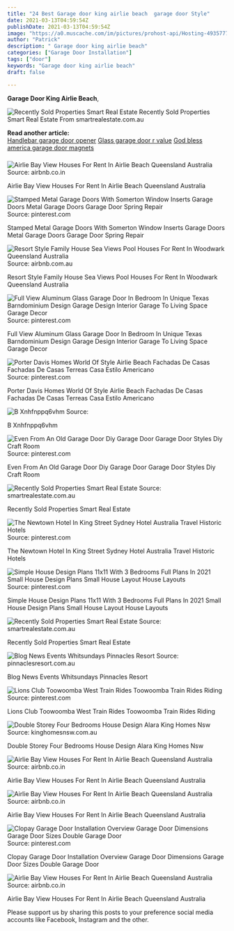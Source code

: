 ```yaml
---
title: "24 Best Garage door king airlie beach  garage door Style"
date: 2021-03-13T04:59:54Z
publishDate: 2021-03-13T04:59:54Z
image: "https://a0.muscache.com/im/pictures/prohost-api/Hosting-49357776/original/ff3cddd3-246f-44b1-929c-983bceafde09.jpeg?im_w=720"
author: "Patrick"
description: " Garage door king airlie beach"
categories: ["Garage Door Installation"]
tags: ["door"]
keywords: "Garage door king airlie beach"
draft: false

---
```

<!-- Head tag Code -->
**Garage Door King Airlie Beach**, 

![Recently Sold Properties Smart Real Estate](https://base64.eagleagent.com.au/SHpybjloSWhsQVUwQmtRODJPaC1CTndFR180PS8xMjE5eDgwMC9zbWFydC9odHRwOi8vczMtdXMtd2VzdC0yLmFtYXpvbmF3cy5jb20vZWFnbGVhZ2VudC1vcmlnL3VwbG9hZHMlMjUyRjE2MjU2MTQyMjEwNTUtOGhtYTFiNTQ2aXAtNzM5NmZjZjA0OWMyNWJmYjMxNzAyNjEzNjA5NTNjN2IlMjUyRjEwK0NsZWFyK1JpdmVyK0JsdmQlMjUyQytBc2htb3JlLVR3aWxpZ2h0MjUuanBn/uploads%252F1625614221055-8hma1b546ip-7396fcf049c25bfb3170261360953c7b%252F10+Clear+River+Blvd%252C+Ashmore-Twilight25.jpg "Recently Sold Properties Smart Real Estate")
Recently Sold Properties Smart Real Estate From smartrealestate.com.au

**Read another article:**  
[Handlebar garage door opener](/handlebar-garage-door-opener/)
[Glass garage door r value](/glass-garage-door-r-value/)
[God bless america garage door magnets](/god-bless-america-garage-door-magnets/)




### 

 


![Airlie Bay View Houses For Rent In Airlie Beach Queensland Australia](https://a0.muscache.com/im/pictures/prohost-api/Hosting-49357776/original/b34d08e3-2ec2-4103-bf53-2f8df4b5ab7b.jpeg?im_w=720 "Airlie Bay View Houses For Rent In Airlie Beach Queensland Australia")
Source: airbnb.co.in

Airlie Bay View Houses For Rent In Airlie Beach Queensland Australia  

![Stamped Metal Garage Doors With Somerton Window Inserts Garage Doors Metal Garage Doors Garage Door Spring Repair](https://i.pinimg.com/originals/11/a0/68/11a068bca0015f8b06be9c50b887dcbf.jpg "Stamped Metal Garage Doors With Somerton Window Inserts Garage Doors Metal Garage Doors Garage Door Spring Repair")
Source: pinterest.com

Stamped Metal Garage Doors With Somerton Window Inserts Garage Doors Metal Garage Doors Garage Door Spring Repair  

![Resort Style Family House Sea Views Pool Houses For Rent In Woodwark Queensland Australia](https://a0.muscache.com/pictures/87b6357b-ac91-432d-87ce-919266be45fb.jpg "Resort Style Family House Sea Views Pool Houses For Rent In Woodwark Queensland Australia")
Source: airbnb.com.au

Resort Style Family House Sea Views Pool Houses For Rent In Woodwark Queensland Australia  

![Full View Aluminum Glass Garage Door In Bedroom In Unique Texas Barndominium Design Garage Design Interior Garage To Living Space Garage Decor](https://i.pinimg.com/originals/46/b3/f4/46b3f47f947a64a745acf3ae6727f8e2.jpg "Full View Aluminum Glass Garage Door In Bedroom In Unique Texas Barndominium Design Garage Design Interior Garage To Living Space Garage Decor")
Source: pinterest.com

Full View Aluminum Glass Garage Door In Bedroom In Unique Texas Barndominium Design Garage Design Interior Garage To Living Space Garage Decor  

![Porter Davis Homes World Of Style Airlie Beach Fachadas De Casas Fachadas De Casas Terreas Casa Estilo Americano](https://i.pinimg.com/originals/f7/2a/38/f72a387959b4ce918951b177ebf4ba1e.jpg "Porter Davis Homes World Of Style Airlie Beach Fachadas De Casas Fachadas De Casas Terreas Casa Estilo Americano")
Source: pinterest.com

Porter Davis Homes World Of Style Airlie Beach Fachadas De Casas Fachadas De Casas Terreas Casa Estilo Americano  

![B Xnhfnppq6vhm](https://content.api.news/v3/images/bin/dd83ba8edb31873d5a96b9ab11fd7fd8 "B Xnhfnppq6vhm")
Source: 

B Xnhfnppq6vhm  

![Even From An Old Garage Door Diy Garage Door Garage Door Styles Diy Craft Room](https://i.pinimg.com/736x/84/82/76/848276e711e5ac39862d328fd5689183--door-panels-garage-doors.jpg "Even From An Old Garage Door Diy Garage Door Garage Door Styles Diy Craft Room")
Source: pinterest.com

Even From An Old Garage Door Diy Garage Door Garage Door Styles Diy Craft Room  

![Recently Sold Properties Smart Real Estate](https://base64.eagleagent.com.au/dERSTHRESnA2MmhZLTBDR2hWb2tiNXUxc0F3PS8xMjE5eDgwMC9zbWFydC9odHRwOi8vczMtdXMtd2VzdC0yLmFtYXpvbmF3cy5jb20vZWFnbGVhZ2VudC1vcmlnL3VwbG9hZHMlMjUyRjE2MjM4MDQ1NTgzMTItbjB5b3J0ZmxlMW0tZjA5YmZiMDllZGYzMmMxNzQ3OTNmYzM0ZWViZjcwMDIlMjUyRjErSG91c2UrZnJvbnQuanBn/uploads%252F1623804558312-n0yortfle1m-f09bfb09edf32c174793fc34eebf7002%252F1+House+front.jpg "Recently Sold Properties Smart Real Estate")
Source: smartrealestate.com.au

Recently Sold Properties Smart Real Estate  

![The Newtown Hotel In King Street Sydney Hotel Australia Travel Historic Hotels](https://i.pinimg.com/564x/9a/e5/a9/9ae5a9c3de3068375cf5d64a6b805a37.jpg "The Newtown Hotel In King Street Sydney Hotel Australia Travel Historic Hotels")
Source: pinterest.com

The Newtown Hotel In King Street Sydney Hotel Australia Travel Historic Hotels  

![Simple House Design Plans 11x11 With 3 Bedrooms Full Plans In 2021 Small House Design Plans Small House Layout House Layouts](https://i.pinimg.com/originals/93/61/43/936143454055109164c523b274207a07.jpg "Simple House Design Plans 11x11 With 3 Bedrooms Full Plans In 2021 Small House Design Plans Small House Layout House Layouts")
Source: pinterest.com

Simple House Design Plans 11x11 With 3 Bedrooms Full Plans In 2021 Small House Design Plans Small House Layout House Layouts  

![Recently Sold Properties Smart Real Estate](https://base64.eagleagent.com.au/SHpybjloSWhsQVUwQmtRODJPaC1CTndFR180PS8xMjE5eDgwMC9zbWFydC9odHRwOi8vczMtdXMtd2VzdC0yLmFtYXpvbmF3cy5jb20vZWFnbGVhZ2VudC1vcmlnL3VwbG9hZHMlMjUyRjE2MjU2MTQyMjEwNTUtOGhtYTFiNTQ2aXAtNzM5NmZjZjA0OWMyNWJmYjMxNzAyNjEzNjA5NTNjN2IlMjUyRjEwK0NsZWFyK1JpdmVyK0JsdmQlMjUyQytBc2htb3JlLVR3aWxpZ2h0MjUuanBn/uploads%252F1625614221055-8hma1b546ip-7396fcf049c25bfb3170261360953c7b%252F10+Clear+River+Blvd%252C+Ashmore-Twilight25.jpg "Recently Sold Properties Smart Real Estate")
Source: smartrealestate.com.au

Recently Sold Properties Smart Real Estate  

![Blog News Events Whitsundays Pinnacles Resort](https://www.pinnaclesresort.com.au/site/wp-content/uploads/pinnacles-resort-airlie-beach-41.jpg "Blog News Events Whitsundays Pinnacles Resort")
Source: pinnaclesresort.com.au

Blog News Events Whitsundays Pinnacles Resort  

![Lions Club Toowoomba West Train Rides Toowoomba Train Rides Riding](https://i.pinimg.com/originals/28/3b/ac/283bac49e5e5639b196aa9705eb75e4e.jpg "Lions Club Toowoomba West Train Rides Toowoomba Train Rides Riding")
Source: pinterest.com

Lions Club Toowoomba West Train Rides Toowoomba Train Rides Riding  

![Double Storey Four Bedrooms House Design Alara King Homes Nsw](https://kinghomesnsw.com.au/wp-content/uploads/2018/07/Alara-Classic.jpg "Double Storey Four Bedrooms House Design Alara King Homes Nsw")
Source: kinghomesnsw.com.au

Double Storey Four Bedrooms House Design Alara King Homes Nsw  

![Airlie Bay View Houses For Rent In Airlie Beach Queensland Australia](https://a0.muscache.com/im/pictures/prohost-api/Hosting-49357776/original/e25c9a04-9f0c-4096-8dc8-08674e70dabb.jpeg?im_w=720 "Airlie Bay View Houses For Rent In Airlie Beach Queensland Australia")
Source: airbnb.co.in

Airlie Bay View Houses For Rent In Airlie Beach Queensland Australia  

![Airlie Bay View Houses For Rent In Airlie Beach Queensland Australia](https://a0.muscache.com/pictures/prohost-api/Hosting-49357776/original/73f33fd6-abff-4ed7-b87a-b59e2a8b83fa.jpeg "Airlie Bay View Houses For Rent In Airlie Beach Queensland Australia")
Source: airbnb.co.in

Airlie Bay View Houses For Rent In Airlie Beach Queensland Australia  

![Clopay Garage Door Installation Overview Garage Door Dimensions Garage Door Sizes Double Garage Door](https://i.pinimg.com/600x315/b1/be/10/b1be10d4e6004f812623822b88dd3434.jpg "Clopay Garage Door Installation Overview Garage Door Dimensions Garage Door Sizes Double Garage Door")
Source: pinterest.com

Clopay Garage Door Installation Overview Garage Door Dimensions Garage Door Sizes Double Garage Door  

![Airlie Bay View Houses For Rent In Airlie Beach Queensland Australia](https://a0.muscache.com/im/pictures/prohost-api/Hosting-49357776/original/ff3cddd3-246f-44b1-929c-983bceafde09.jpeg?im_w=720 "Airlie Bay View Houses For Rent In Airlie Beach Queensland Australia")
Source: airbnb.co.in

Airlie Bay View Houses For Rent In Airlie Beach Queensland Australia  

Please support us by sharing this posts to your preference social media accounts like Facebook, Instagram and the other.

